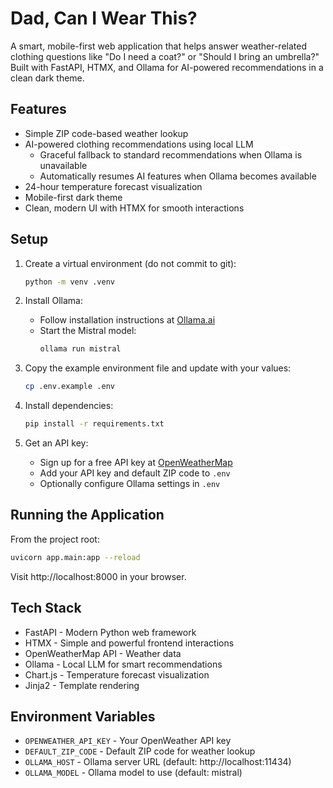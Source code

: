 # Dad, Can I Wear This?

A smart, mobile-first web application that helps answer weather-related clothing questions like "Do I need a coat?" or "Should I bring an umbrella?" Built with FastAPI, HTMX, and Ollama for AI-powered recommendations in a clean dark theme.

## Features

- Simple ZIP code-based weather lookup
- AI-powered clothing recommendations using local LLM
  - Graceful fallback to standard recommendations when Ollama is unavailable
  - Automatically resumes AI features when Ollama becomes available
- 24-hour temperature forecast visualization
- Mobile-first dark theme
- Clean, modern UI with HTMX for smooth interactions

## Setup

1. Create a virtual environment (do not commit to git):
   ```bash
   python -m venv .venv
   ```

2. Install Ollama:
   - Follow installation instructions at [Ollama.ai](https://ollama.ai)
   - Start the Mistral model:
     ```bash
     ollama run mistral
     ```

3. Copy the example environment file and update with your values:
   ```bash
   cp .env.example .env
   ```

4. Install dependencies:
   ```bash
   pip install -r requirements.txt
   ```

5. Get an API key:
   - Sign up for a free API key at [OpenWeatherMap](https://openweathermap.org/api)
   - Add your API key and default ZIP code to `.env`
   - Optionally configure Ollama settings in `.env`

## Running the Application

From the project root:

```bash
uvicorn app.main:app --reload
```

Visit http://localhost:8000 in your browser.

## Tech Stack

- FastAPI - Modern Python web framework
- HTMX - Simple and powerful frontend interactions
- OpenWeatherMap API - Weather data
- Ollama - Local LLM for smart recommendations
- Chart.js - Temperature forecast visualization
- Jinja2 - Template rendering

## Environment Variables

- `OPENWEATHER_API_KEY` - Your OpenWeather API key
- `DEFAULT_ZIP_CODE` - Default ZIP code for weather lookup
- `OLLAMA_HOST` - Ollama server URL (default: http://localhost:11434)
- `OLLAMA_MODEL` - Ollama model to use (default: mistral)
